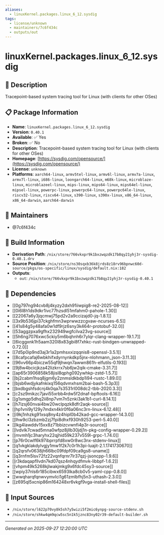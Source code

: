 ```yaml
---
aliases:
  - linuxKernel.packages.linux_6_12.sysdig
tags:
  - license/unknown
  - maintainers/7c6f434c
  - outputs/out
---
```


# linuxKernel.packages.linux_6_12.sysdig

## 📝 Description

Tracepoint-based system tracing tool for Linux (with clients for other OSes)

## 📋 Package Information

- **Name**: `linuxKernel.packages.linux_6_12.sysdig`
- **Version**: `0.40.1`
- **Available**: ✅ Yes
- **Broken**: ✅ No
- **Description**: Tracepoint-based system tracing tool for Linux (with clients for other OSes)
- **Homepage**: [https://sysdig.com/opensource/](https://sysdig.com/opensource/)
- **License**: `unknown`
- **Platforms**: `aarch64-linux`, `armv5tel-linux`, `armv6l-linux`, `armv7a-linux`, `armv7l-linux`, `i686-linux`, `loongarch64-linux`, `m68k-linux`, `microblaze-linux`, `microblazeel-linux`, `mips-linux`, `mips64-linux`, `mips64el-linux`, `mipsel-linux`, `powerpc-linux`, `powerpc64-linux`, `powerpc64le-linux`, `riscv32-linux`, `riscv64-linux`, `s390-linux`, `s390x-linux`, `x86_64-linux`, `x86_64-darwin`, `aarch64-darwin`
## 👥 Maintainers

- @7c6f434c


## 🔧 Build Information

- **Derivation Path**: `/nix/store/766vkxpr9k1bxzwqzdk17b8qy21yhj3r-sysdig-0.40.1.drv`
- **Source Position**: `/nix/store/ns30sqxb36k8jrds8z18rv96bpnwc60d-source/pkgs/os-specific/linux/sysdig/default.nix:182`
- **Outputs**:
  - `out`:  `/nix/store/766vkxpr9k1bxzwqzdk17b8qy21yhj3r-sysdig-0.40.1`

## 🔗 Dependencies

- [[0g797ng94cvb8j4kyzy2dxh91iiwpig8-re2-2025-08-12]]
- [[0i6l8h1ds9dkr1ivc77hzsdl51mfahm0-pahole-1.30]]
- [[22067a6y3jqcmwj75pd2v2a9ccizajd0-jq-1.8.1]]
- [[3x9b536jpi37ckghfmn3wprwwzzcgvaw-ncurses-6.5]]
- [[41s84g5y48afa0w1df9rjz6sny3k464r-protobuf-32.0]]
- [[53aggzpxa9gfhx232949wgfcilva23vg-source]]
- [[5h6ng7076xwc5ckiy5m6bqhnh6r7ylqr-clang-wrapper-19.1.7]]
- [[6icggxnk1h5aam320l8x83gbi8f7xhkc-rust-bindgen-unwrapped-0.72.0]]
- [[7d5p0ip9nd3aj3r1a2pmhsxxizqqnis8-openssl-3.5.1]]
- [[8cafpcafaj6wbkhifxdyrnynkdkp5jnx-nlohmann_json-3.11.3]]
- [[96vv66p4biczw55qf9jhwqn7awwn861h-elfutils-0.193]]
- [[9j8w4bcicjkza42lizkrrx7sb6jw2qik-cmake-3.31.7]]
- [[ap65r3906858k58jisl8qphg092ywhkp-zstd-1.5.7]]
- [[bj2cabm1hsq8jgm6y2znmsldkbdp1i94-rustc-1.89.0]]
- [[bjsb6wdjykafnkixq156qdvmxhsm2bai-bash-5.3p3]]
- [[bxdbgshfsdcnj4k0qa7s3531rl008dc2-tbb-2020.3.3]]
- [[c2sz9mikzc7javi55xrbb4rdw5f2dnaf-bpftools-6.16]]
- [[g1smgp5dhq2ii8np7vm7n5znki3ak1b1-curl-8.14.1]]
- [[h7izsj60nvai4bw20wclpqzk8dfr2aqk-source]]
- [[hp1vni9y129y7mdxn4klr0f6a06nc3rn-linux-6.12.48]]
- [[i9kj1nhzkg91xsq8ny4z4hipl0b42kad-gcc-wrapper-14.3.0]]
- [[lhw9cl3zbzmb2zj7fpi8dhxf930h9253-perl-5.40.0]]
- [[lkg4lawddv15xx8z71bbizcvwnfi4p3r-source]]
- [[lvdvlk7cwad5mna0wfpz8jllb30jdj1n-pkg-config-wrapper-0.29.2]]
- [[mvmh1jc3haryhx22qjhid59k237v559l-grpc-1.74.0]]
- [[p76r0cwlf6k97ibprrpfd8xw0r8wc3nx-stdenv-linux]]
- [[q1vkgklakdylvgjy1mw1f2k7c0r1h3pi-luajit-2.1.1741730670]]
- [[q2qrsfv0638jh66lbc09fdpf09ca9gs8-uname]]
- [[q3rnfm5lsv72fz22vqnfqrnr7lr37qzj-jsoncpp-1.9.6]]
- [[r3kdaqapfllvdn7kd07qsz4nhqydfmvk-libbpf-1.6.2]]
- [[vhpm49k5268kjlwakjmkg9x6fdc45sy3-source]]
- [[wpiy37nls6r185cibwx6593lka8cb0v5-yaml-cpp-0.8.0]]
- [[wwqharqfqnwvymvlci1g61zmlbfhj5n3-uthash-2.3.0]]
- [[z695ql5xcnip86m164248xr6vkgf9vga-install-shell-files]]

## 📁 Input Sources

- `/nix/store/l622p70vy8k5sh7y5wizi5f2mic6ynpg-source-stdenv.sh`
- `/nix/store/shkw4qm9qcw5sc5n1k5jznc83ny02r39-default-builder.sh`

---
*Generated on 2025-09-27 12:20:00 UTC*
